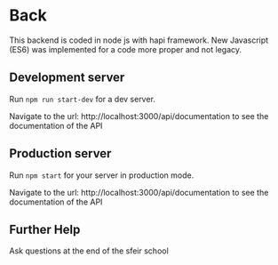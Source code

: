 # Back

This backend is coded in node js with  hapi framework. New Javascript (ES6) was implemented for a code more proper and not legacy.


## Development server

Run `npm run start-dev` for a dev server. 

Navigate to the url: http://localhost:3000/api/documentation to see the documentation of the API

## Production server

Run `npm start` for your server in production mode. 

Navigate to the url: http://localhost:3000/api/documentation to see the documentation of the API

## Further Help 

Ask questions at the end of the sfeir school 